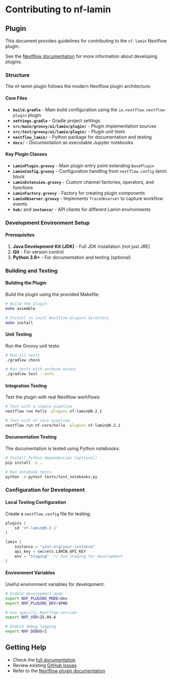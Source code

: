 # Contributing to nf-lamin

## Plugin

This document provides guidelines for contributing to the `nf-lamin` Nextflow plugin.

See the [Nextflow documentation](https://nextflow.io/docs/latest/plugins.html) for more information about developing plugins.

### Structure

The nf-lamin plugin follows the modern Nextflow plugin architecture:

#### Core Files

- **`build.gradle`** - Main build configuration using the `io.nextflow.nextflow-plugin` plugin
- **`settings.gradle`** - Gradle project settings
- **`src/main/groovy/ai/lamin/plugin/`** - Plugin implementation sources
- **`src/test/groovy/ai/lamin/plugin/`** - Plugin unit tests
- **`nextflow_lamin/`** - Python package for documentation and testing
- **`docs/`** - Documentation as executable Jupyter notebooks

#### Key Plugin Classes

- **`LaminPlugin.groovy`** - Main plugin entry point extending `BasePlugin`
- **`LaminConfig.groovy`** - Configuration handling from `nextflow.config` lamin block
- **`LaminExtension.groovy`** - Custom channel factories, operators, and functions
- **`LaminFactory.groovy`** - Factory for creating plugin components
- **`LaminObserver.groovy`** - Implements `TraceObserver` to capture workflow events
- **`hub/`** and **`instance/`** - API clients for different Lamin environments

### Development Environment Setup

#### Prerequisites

1. **Java Development Kit (JDK)** - Full JDK installation (not just JRE)
2. **Git** - For version control
3. **Python 3.8+** - For documentation and testing (optional)

### Building and Testing

#### Building the Plugin

Build the plugin using the provided Makefile:

```bash
# Build the plugin
make assemble

# Install to local Nextflow plugins directory
make install
```

#### Unit Testing

Run the Groovy unit tests:

```bash
# Run all tests
./gradlew check

# Run tests with verbose output
./gradlew test --info
```

#### Integration Testing

Test the plugin with real Nextflow workflows:

```bash
# Test with a simple pipeline
nextflow run hello -plugins nf-lamin@0.2.1

# Test with nf-core pipeline
nextflow run nf-core/hello -plugins nf-lamin@0.2.1
```

#### Documentation Testing

The documentation is tested using Python notebooks:

```bash
# Install Python dependencies (optional)
pip install -e .

# Run notebook tests
python -m pytest tests/test_notebooks.py
```

### Configuration for Development

#### Local Testing Configuration

Create a `nextflow.config` file for testing:

```groovy
plugins {
    id 'nf-lamin@0.2.1'
}

lamin {
    instance = "your-org/your-instance"
    api_key = secrets.LAMIN_API_KEY
    env = "staging"  // Use staging for development
}
```

#### Environment Variables

Useful environment variables for development:

```bash
# Enable development mode
export NXF_PLUGINS_MODE=dev
export NXF_PLUGINS_DEV=$PWD

# Use specific Nextflow version
export NXF_VER=25.04.6

# Enable debug logging
export NXF_DEBUG=2
```

## Getting Help

- Check the [full documentation](https://docs.lamin.ai/nextflow)
- Review existing [GitHub issues](https://github.com/laminlabs/nf-lamin/issues)
- Refer to the [Nextflow plugin documentation](https://nextflow.io/docs/latest/plugins.html)
